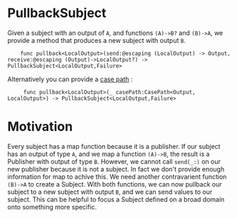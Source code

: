 # PullbackSubject


Given a subject with an output of `A`, and functions `(A)->B?` and `(B)->A`, we provide a method that produces a new subject with output `B`.

```
    func pullback<LocalOutput>(send:@escaping (LocalOutput) -> Output, receive:@escaping (Output)->LocalOutput?) -> PullbackSubject<LocalOutput,Failure>
```

Alternatively you can provide a [case path](https://github.com/pointfreeco/swift-case-paths) :

```
     func pullback<LocalOutput>(_ casePath:CasePath<Output, LocalOutput>) -> PullbackSubject<LocalOutput,Failure>
```

# Motivation

Every subject has a map function because it is a publisher. If our subject has an output of type `A`, and we map a function `(A)->B`, the result is a Publisher with output of type `B`. However, we cannot call `send(_:)` on our new publisher because it is not a subject.  In fact we don't provide enough information for map to achive this. We need another contravarient function `(B)->A` to create a Subject.  With both functions, we can now pullback our subject to a new subject with output `B`, and we can send values to our subject. This can be helpful to focus a Subject defined on a broad domain onto something more specific.






